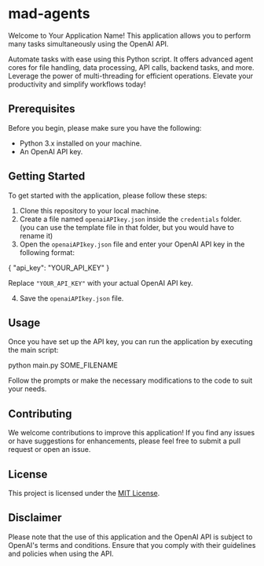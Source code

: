 # mad-agents
Welcome to Your Application Name! This application allows you to perform many tasks simultaneously using the OpenAI API.

Automate tasks with ease using this Python script. It offers advanced agent cores for file handling, data processing, API calls, backend tasks, and more. Leverage the power of multi-threading for efficient operations. Elevate your productivity and simplify workflows today!

## Prerequisites

Before you begin, please make sure you have the following:

- Python 3.x installed on your machine.
- An OpenAI API key.

## Getting Started

To get started with the application, please follow these steps:

1. Clone this repository to your local machine.
2. Create a file named `openaiAPIkey.json` inside the `credentials` folder. (you can use the template file in that folder, but you would have to rename it)
3. Open the `openaiAPIkey.json` file and enter your OpenAI API key in the following format:

{
  "api_key": "YOUR_API_KEY"
}

Replace `"YOUR_API_KEY"` with your actual OpenAI API key.

4. Save the `openaiAPIkey.json` file.

## Usage

Once you have set up the API key, you can run the application by executing the main script:

python main.py SOME_FILENAME

Follow the prompts or make the necessary modifications to the code to suit your needs.

## Contributing

We welcome contributions to improve this application! If you find any issues or have suggestions for enhancements, please feel free to submit a pull request or open an issue.

## License

This project is licensed under the [MIT License](LICENSE).

## Disclaimer

Please note that the use of this application and the OpenAI API is subject to OpenAI's terms and conditions. Ensure that you comply with their guidelines and policies when using the API.



